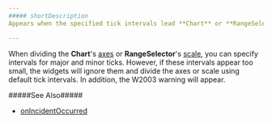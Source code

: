 ```yaml
---
##### shortDescription
Appears when the specified tick intervals lead **Chart** or **RangeSelector** to generating an excessive number of ticks.

---
```

When dividing the **Chart**'s [axes](/concepts/05%20Widgets/Chart/20%20Axes/00%20Overview.md '/Documentation/Guide/Widgets/Chart/Axes/Overview/') or **RangeSelector**'s [scale](/concepts/05%20Widgets/RangeSelector/10%20Visual%20Elements/10%20Scale '/Documentation/Guide/Widgets/RangeSelector/Visual_Elements/#Scale'), you can specify intervals for major and minor ticks. However, if these intervals appear too small, the widgets will ignore them and divide the axes or scale using default tick intervals. In addition, the W2003 warning will appear.

#####See Also#####
- [onIncidentOccurred](/api-reference/20%20Data%20Visualization%20Widgets/BaseWidget/1%20Configuration/onIncidentOccurred.md '/Documentation/ApiReference/Data_Visualization_Widgets/dxRangeSelector/Configuration/#onIncidentOccurred')